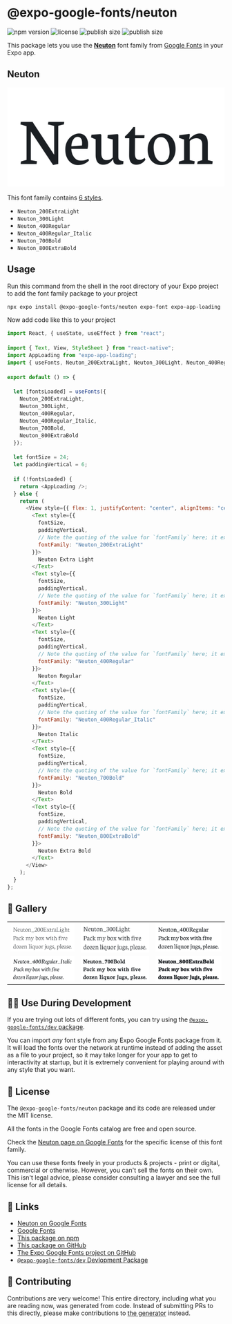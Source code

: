 # @expo-google-fonts/neuton

![npm version](https://flat.badgen.net/npm/v/@expo-google-fonts/neuton)
![license](https://flat.badgen.net/github/license/expo/google-fonts)
![publish size](https://flat.badgen.net/packagephobia/install/@expo-google-fonts/neuton)
![publish size](https://flat.badgen.net/packagephobia/publish/@expo-google-fonts/neuton)

This package lets you use the [**Neuton**](https://fonts.google.com/specimen/Neuton) font family from [Google Fonts](https://fonts.google.com/) in your Expo app.

## Neuton

![Neuton](./font-family.png)

This font family contains [6 styles](#-gallery).

- `Neuton_200ExtraLight`
- `Neuton_300Light`
- `Neuton_400Regular`
- `Neuton_400Regular_Italic`
- `Neuton_700Bold`
- `Neuton_800ExtraBold`

## Usage

Run this command from the shell in the root directory of your Expo project to add the font family package to your project

```sh
npx expo install @expo-google-fonts/neuton expo-font expo-app-loading
```

Now add code like this to your project

```js
import React, { useState, useEffect } from "react";

import { Text, View, StyleSheet } from "react-native";
import AppLoading from "expo-app-loading";
import { useFonts, Neuton_200ExtraLight, Neuton_300Light, Neuton_400Regular, Neuton_400Regular_Italic, Neuton_700Bold, Neuton_800ExtraBold } from '@expo-google-fonts/neuton';

export default () => {

  let [fontsLoaded] = useFonts({
    Neuton_200ExtraLight, 
    Neuton_300Light, 
    Neuton_400Regular, 
    Neuton_400Regular_Italic, 
    Neuton_700Bold, 
    Neuton_800ExtraBold
  });

  let fontSize = 24;
  let paddingVertical = 6;

  if (!fontsLoaded) {
    return <AppLoading />;
  } else {
    return (
      <View style={{ flex: 1, justifyContent: "center", alignItems: "center" }}>
        <Text style={{
          fontSize,
          paddingVertical,
          // Note the quoting of the value for `fontFamily` here; it expects a string!
          fontFamily: "Neuton_200ExtraLight"
        }}>
          Neuton Extra Light
        </Text>
        <Text style={{
          fontSize,
          paddingVertical,
          // Note the quoting of the value for `fontFamily` here; it expects a string!
          fontFamily: "Neuton_300Light"
        }}>
          Neuton Light
        </Text>
        <Text style={{
          fontSize,
          paddingVertical,
          // Note the quoting of the value for `fontFamily` here; it expects a string!
          fontFamily: "Neuton_400Regular"
        }}>
          Neuton Regular
        </Text>
        <Text style={{
          fontSize,
          paddingVertical,
          // Note the quoting of the value for `fontFamily` here; it expects a string!
          fontFamily: "Neuton_400Regular_Italic"
        }}>
          Neuton Italic
        </Text>
        <Text style={{
          fontSize,
          paddingVertical,
          // Note the quoting of the value for `fontFamily` here; it expects a string!
          fontFamily: "Neuton_700Bold"
        }}>
          Neuton Bold
        </Text>
        <Text style={{
          fontSize,
          paddingVertical,
          // Note the quoting of the value for `fontFamily` here; it expects a string!
          fontFamily: "Neuton_800ExtraBold"
        }}>
          Neuton Extra Bold
        </Text>
      </View>
    );
  }
};
```

## 🔡 Gallery


||||
|-|-|-|
|![Neuton_200ExtraLight](./Neuton_200ExtraLight.ttf.png)|![Neuton_300Light](./Neuton_300Light.ttf.png)|![Neuton_400Regular](./Neuton_400Regular.ttf.png)||
|![Neuton_400Regular_Italic](./Neuton_400Regular_Italic.ttf.png)|![Neuton_700Bold](./Neuton_700Bold.ttf.png)|![Neuton_800ExtraBold](./Neuton_800ExtraBold.ttf.png)||


## 👩‍💻 Use During Development

If you are trying out lots of different fonts, you can try using the [`@expo-google-fonts/dev` package](https://github.com/expo/google-fonts/tree/master/font-packages/dev#readme).

You can import _any_ font style from any Expo Google Fonts package from it. It will load the fonts over the network at runtime instead of adding the asset as a file to your project, so it may take longer for your app to get to interactivity at startup, but it is extremely convenient for playing around with any style that you want.


## 📖 License

The `@expo-google-fonts/neuton` package and its code are released under the MIT license.

All the fonts in the Google Fonts catalog are free and open source.

Check the [Neuton page on Google Fonts](https://fonts.google.com/specimen/Neuton) for the specific license of this font family.

You can use these fonts freely in your products & projects - print or digital, commercial or otherwise. However, you can't sell the fonts on their own. This isn't legal advice, please consider consulting a lawyer and see the full license for all details.

## 🔗 Links

- [Neuton on Google Fonts](https://fonts.google.com/specimen/Neuton)
- [Google Fonts](https://fonts.google.com/)
- [This package on npm](https://www.npmjs.com/package/@expo-google-fonts/neuton)
- [This package on GitHub](https://github.com/expo/google-fonts/tree/master/font-packages/neuton)
- [The Expo Google Fonts project on GitHub](https://github.com/expo/google-fonts)
- [`@expo-google-fonts/dev` Devlopment Package](https://github.com/expo/google-fonts/tree/master/font-packages/dev)

## 🤝 Contributing

Contributions are very welcome! This entire directory, including what you are reading now, was generated from code. Instead of submitting PRs to this directly, please make contributions to [the generator](https://github.com/expo/google-fonts/tree/master/packages/generator) instead.
